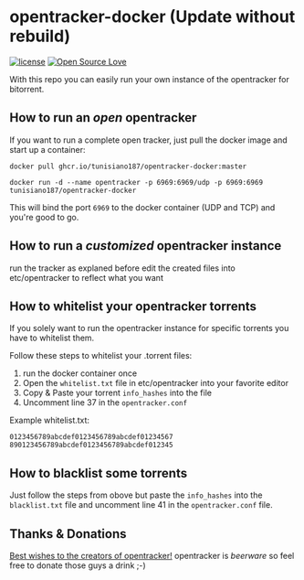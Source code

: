 # opentracker-docker (Update without rebuild)
[![license](https://img.shields.io/github/license/tunisiano187/opentracker-docker.svg?maxAge=2592000&style=flat-square)](https://github.com/tunisiano187/opentracker-docker/blob/master/LICENSE) [![Open Source Love](https://badges.frapsoft.com/os/v2/open-source.svg?v=103)](https://github.com/ellerbrock/open-source-badge/)


With this repo you can easily run your own instance of the opentracker for bitorrent.

## How to run an _open_ opentracker
If you want to run a complete open tracker, just pull the docker image and start up a container:

`docker pull ghcr.io/tunisiano187/opentracker-docker:master`

`docker run -d --name opentracker -p 6969:6969/udp -p 6969:6969 tunisiano187/opentracker-docker`

This will bind the port `6969` to the docker container (UDP and TCP) and you're good to go.


## How to run a _customized_ opentracker instance

run the tracker as explaned before
edit the created files into etc/opentracker to reflect what you want

## How to whitelist your opentracker torrents
If you solely want to run the opentracker instance for specific torrents you have to whitelist them.

Follow these steps to whitelist your .torrent files:
 1. run the docker container once
 2. Open the `whitelist.txt` file in etc/opentracker into your favorite editor
 3. Copy & Paste your torrent `info_hashes` into the file
 4. Uncomment line 37 in the `opentracker.conf`

Example whitelist.txt:
```
0123456789abcdef0123456789abcdef01234567
890123456789abcdef0123456789abcdef012345
```

## How to blacklist some torrents
Just follow the steps from obove but paste the `info_hashes` into the `blacklist.txt` file and uncomment line 41 in the `opentracker.conf` file.

## Thanks & Donations
[Best wishes to the creators of opentracker!](http://erdgeist.org/arts/software/opentracker/)
opentracker is _beerware_ so feel free to donate those guys a drink ;-)
